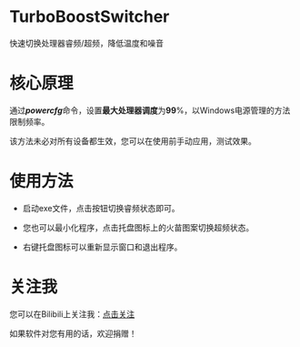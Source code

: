# TurboBoostSwitcher
快速切换处理器睿频/超频，降低温度和噪音

# 核心原理
通过***powercfg***命令，设置**最大处理器调度**为**99**%，以Windows电源管理的方法限制频率。

该方法未必对所有设备都生效，您可以在使用前手动应用，测试效果。

# 使用方法
* 启动exe文件，点击按钮切换睿频状态即可。

* 您也可以最小化程序，点击托盘图标上的火苗图案切换超频状态。

* 右键托盘图标可以重新显示窗口和退出程序。

# 关注我
您可以在Bilibili上关注我：[点击关注](https://space.bilibili.com/12263994)

如果软件对您有用的话，欢迎捐赠！
